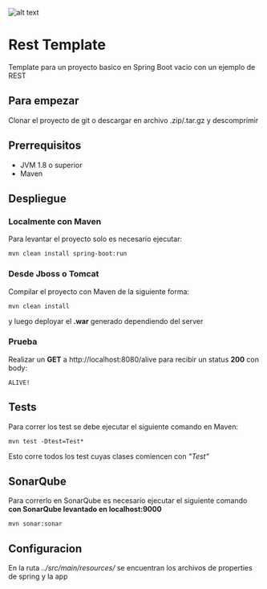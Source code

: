 ![alt text](https://cdn-images-1.medium.com/max/716/1*jMQ9lkY5SBnbcOlJB4aizg.png)

# Rest Template

Template para un proyecto basico en Spring Boot vacio con un ejemplo de REST


## Para empezar

Clonar el proyecto de git o descargar en archivo .zip/.tar.gz y descomprimir


## Prerrequisitos

* JVM 1.8 o superior
* Maven


## Despliegue

### Localmente con Maven

Para levantar el proyecto solo es necesario ejecutar:
```
mvn clean install spring-boot:run
```

### Desde Jboss o Tomcat

Compilar el proyecto con Maven de la siguiente forma:
```
mvn clean install
```
y luego deployar el **.war** generado dependiendo del server

### Prueba

Realizar un **GET** a http://localhost:8080/alive para recibir un status **200** con body:
```
ALIVE!
```

## Tests

Para correr los test se debe ejecutar el siguiente comando en Maven:
```
mvn test -Dtest=Test*
```
Esto corre todos los test cuyas clases comiencen con *"Test"*


## SonarQube

Para correrlo en SonarQube es necesario ejecutar el siguiente comando **con SonarQube levantado en localhost:9000**
```
mvn sonar:sonar
```


## Configuracion

En la ruta *../src/main/resources/* se encuentran los archivos de properties de spring y la app

